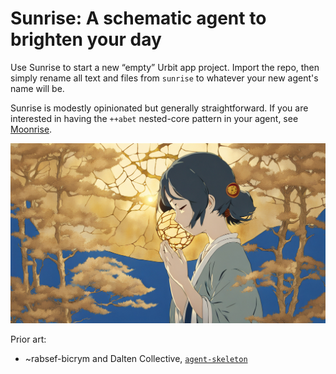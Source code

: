 #   Sunrise:  A schematic agent to brighten your day

Use Sunrise to start a new “empty” Urbit app project.  Import the repo, then simply rename all text and files from `sunrise` to whatever your new agent's name will be.

Sunrise is modestly opinionated but generally straightforward.  If you are interested in having the `++abet` nested-core pattern in your agent, see [Moonrise](https://github.com/sigilante/moonrise).

![](logo.jpg)

Prior art:

- ~rabsef-bicrym and Dalten Collective, [`agent-skeleton`](https://github.com/dalten-collective/agent-skeleton)
